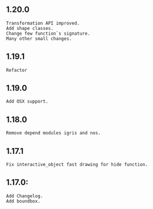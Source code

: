## 1.20.0 
	Transformation API improved.
	Add shape classes.
	Change few function`s signature.
	Many other small changes.

## 1.19.1
	Refactor

## 1.19.0
	Add OSX support.

## 1.18.0
	Remove depend modules igris and nos.

## 1.17.1
	Fix interactive_object fast drawing for hide function.

## 1.17.0:
	Add Changelog.
	Add boundbox.
